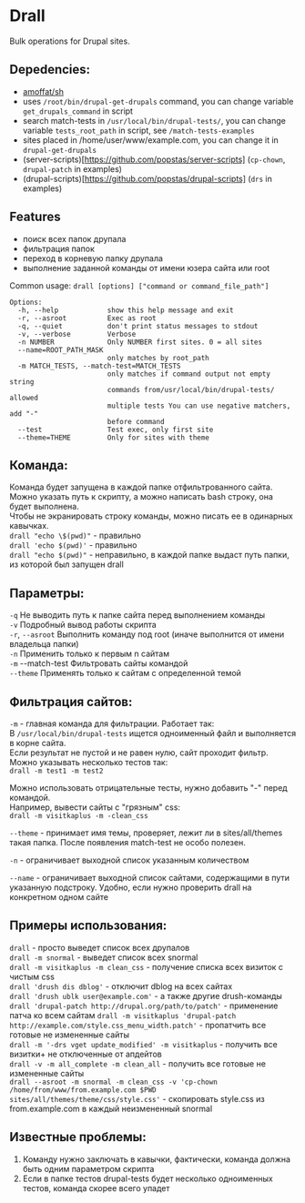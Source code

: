 # Drall
Bulk operations for Drupal sites.

## Depedencies:
- [amoffat/sh](https://github.com/amoffat/sh)
- uses `/root/bin/drupal-get-drupals` command,  you can change variable `get_drupals_command` in script
- search match-tests in `/usr/local/bin/drupal-tests/`, you can change variable `tests_root_path` in script, see `/match-tests-examples`
- sites placed in /home/user/www/example.com, you can change it in `drupal-get-drupals`
- (server-scripts)[https://github.com/popstas/server-scripts] (`cp-chown`, `drupal-patch` in examples)
- (drupal-scripts)[https://github.com/popstas/drupal-scripts] (`drs` in examples)

## Features
- поиск всех папок друпала
- фильтрация папок
- переход в корневую папку друпала
- выполнение заданной команды от имени юзера сайта или root


Common usage: `drall [options] ["command or command_file_path"]`

```
Options:
  -h, --help            show this help message and exit
  -r, --asroot          Exec as root
  -q, --quiet           don't print status messages to stdout
  -v, --verbose         Verbose
  -n NUMBER             Only NUMBER first sites. 0 = all sites
  --name=ROOT_PATH_MASK
                        only matches by root_path
  -m MATCH_TESTS, --match-test=MATCH_TESTS
                        only matches if command output not empty string
                        commands from/usr/local/bin/drupal-tests/ allowed
                        multiple tests You can use negative matchers, add "-"
                        before command
  --test                Test exec, only first site
  --theme=THEME         Only for sites with theme
```

## Команда:
Команда будет запущена в каждой папке отфильтрованного сайта.  
Можно указать путь к скрипту, а можно написать bash строку, она будет выполнена.  
Чтобы не экранировать строку команды, можно писать ее в одинарных кавычках.  
`drall "echo \$(pwd)"` - правильно  
`drall 'echo $(pwd)'` - правильно  
`drall "echo $(pwd)"` - неправильно, в каждой папке выдаст путь папки, из которой был запущен drall  


## Параметры:
`-q` Не выводить путь к папке сайта перед выполнением команды  
`-v` Подробный вывод работы скрипта  
`-r`, `--asroot` Выполнить команду под root (иначе выполнится от имени владельца папки)  
`-n` Применить только к первым n сайтам  
`-m` --match-test Фильтровать сайты командой  
`--theme` Применять только к сайтам с определенной темой  


## Фильтрация сайтов:
`-m` - главная команда для фильтрации. Работает так:  
В `/usr/local/bin/drupal-tests` ищется одноименный файл и выполняется в корне сайта.  
Если результат не пустой и не равен нулю, сайт проходит фильтр.  
Можно указывать несколько тестов так:  
`drall -m test1 -m test2`  
  
Можно использовать отрицательные тесты, нужно добавить "-" перед командой.  
Например, вывести сайты с "грязным" css:  
`drall -m visitkaplus -m -clean_css`  
  
`--theme` - принимает имя темы, проверяет, лежит ли в sites/all/themes такая папка. После появления match-test не особо полезен.  
  
`-n` - ограничивает выходной список указанным количеством  
  
`--name` - ограничивает выходной список сайтами, содержащими в пути указанную подстроку. Удобно, если нужно проверить drall на конкретном одном сайте  



## Примеры использования:
`drall` - просто выведет список всех друпалов  
`drall -m snormal` - выведет список всех snormal  
`drall -m visitkaplus -m clean_css` - получение списка всех визиток с чистым css  
`drall 'drush dis dblog'` - отключит dblog на всех сайтах  
`drall 'drush ublk user@example.com'` - а также другие drush-команды  
`drall 'drupal-patch http://drupal.org/path/to/patch'` - применение патча ко всем сайтам
`drall -m visitkaplus 'drupal-patch http://example.com/style.css_menu_width.patch'` - пропатчить все готовые не измененные сайты  
`drall -m '-drs vget update_modified' -m visitkaplus` - получить все визитки+ не отключенные от апдейтов  
`drall -v -m all_complete -m clean_all` - получить все готовые не измененные сайты  
`drall --asroot -m snormal -m clean_css -v 'cp-chown /home/from/www/from.example.com $PWD sites/all/themes/theme/css/style.css'` - скопировать style.css из from.example.com в каждый неизмененный snormal  


## Известные проблемы:
1. Команду нужно заключать в кавычки, фактически, команда должна быть одним параметром скрипта
2. Если в папке тестов drupal-tests будет несколько одноименных тестов, команда скорее всего упадет
